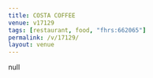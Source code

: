 ```yaml
---
title: COSTA COFFEE
venue: v17129
tags: [restaurant, food, "fhrs:662065"]
permalink: /v/17129/
layout: venue
---
```

null